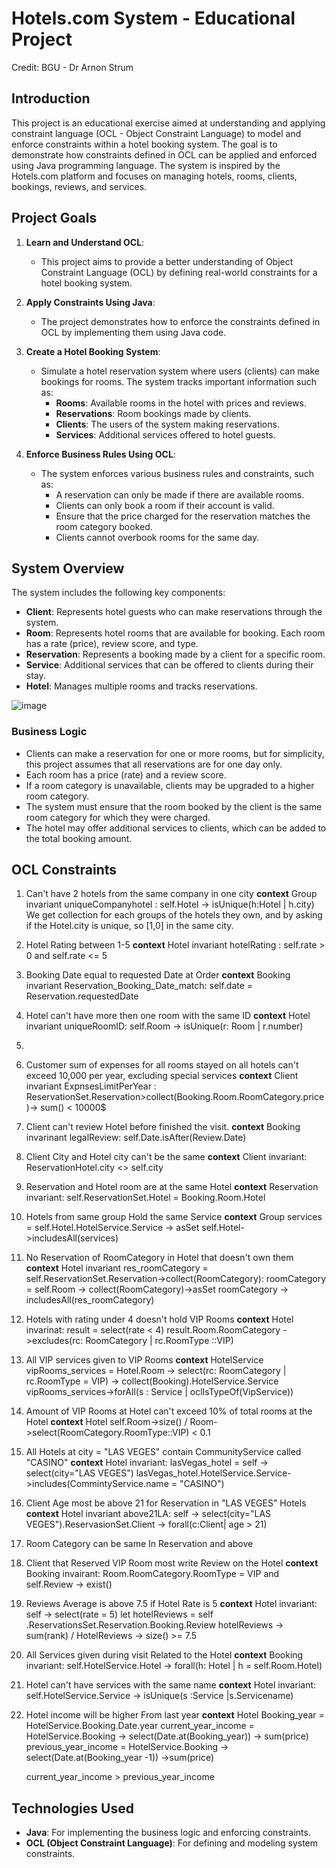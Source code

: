 # Hotels.com System - Educational Project
Credit: BGU - Dr Arnon Strum
## Introduction
This project is an educational exercise aimed at understanding and applying constraint language (OCL - Object Constraint Language) to model and enforce constraints within a hotel booking system. The goal is to demonstrate how constraints defined in OCL can be applied and enforced using Java programming language. The system is inspired by the Hotels.com platform and focuses on managing hotels, rooms, clients, bookings, reviews, and services.

## Project Goals
1. **Learn and Understand OCL**: 
   - This project aims to provide a better understanding of Object Constraint Language (OCL) by defining real-world constraints for a hotel booking system.
   
2. **Apply Constraints Using Java**: 
   - The project demonstrates how to enforce the constraints defined in OCL by implementing them using Java code.

3. **Create a Hotel Booking System**:
   - Simulate a hotel reservation system where users (clients) can make bookings for rooms. The system tracks important information such as:
     - **Rooms**: Available rooms in the hotel with prices and reviews.
     - **Reservations**: Room bookings made by clients.
     - **Clients**: The users of the system making reservations.
     - **Services**: Additional services offered to hotel guests.
   
4. **Enforce Business Rules Using OCL**:
   - The system enforces various business rules and constraints, such as:
     - A reservation can only be made if there are available rooms.
     - Clients can only book a room if their account is valid.
     - Ensure that the price charged for the reservation matches the room category booked.
     - Clients cannot overbook rooms for the same day.
     
## System Overview
The system includes the following key components:

- **Client**: Represents hotel guests who can make reservations through the system.
- **Room**: Represents hotel rooms that are available for booking. Each room has a rate (price), review score, and type.
- **Reservation**: Represents a booking made by a client for a specific room.
- **Service**: Additional services that can be offered to clients during their stay.
- **Hotel**: Manages multiple rooms and tracks reservations.

![image](https://github.com/user-attachments/assets/fe3ade76-d14c-4ad2-b2bd-83186d6b35f6)

### Business Logic
- Clients can make a reservation for one or more rooms, but for simplicity, this project assumes that all reservations are for one day only.
- Each room has a price (rate) and a review score.
- If a room category is unavailable, clients may be upgraded to a higher room category.
- The system must ensure that the room booked by the client is the same room category for which they were charged.
- The hotel may offer additional services to clients, which can be added to the total booking amount.

## OCL Constraints
1. Can't have 2 hotels from the same company in one city
   **context** Group
   invariant uniqueCompanyhotel : self.Hotel -> isUnique(h:Hotel | h.city)
   We get collection for each groups of the hotels they own, and by asking if the Hotel.city is unique, so [1,0] in the same city.

2. Hotel Rating between 1-5
   **context** Hotel
   invariant hotelRating : self.rate > 0 and self.rate <= 5

3. Booking Date equal to requested Date at Order
   **context** Booking
   invariant Reservation_Booking_Date_match:
   self.date = Reservation.requestedDate 

4. Hotel can't have more then one room with the same ID
   **context** Hotel
   invariant uniqueRoomID: self.Room -> isUnique(r: Room | r.number)

5. 

6. Customer sum of expenses for all rooms stayed on all hotels can't exceed 10,000 per year, excluding special services
   **context** Client
   invariant ExpnsesLimitPerYear : ReservationSet.Reservation>collect(Booking.Room.RoomCategory.price)-> sum() < 10000$

7. Client can't review Hotel before finished the visit.
   **context** Booking
   invarinant legalReview: self.Date.isAfter(Review.Date)

8. Client City and Hotel city can't be the same
   **context** Client
   invariant: ReservationHotel.city <> self.city

9. Reservation and Hotel room are at the same Hotel
   **context** Reservation
   invariant: self.ReservationSet.Hotel  = Booking.Room.Hotel

10. Hotels from same group Hold the same Service
    **context** Group
    services = self.Hotel.HotelService.Service -> asSet
    self.Hotel->includesAll(services)

11. No Reservation of RoomCategory in Hotel that doesn't own them
    **context** Hotel
    invariant res_roomCategory = self.ReservationSet.Reservation->collect(RoomCategory):
    roomCategory = self.Room -> collect(RoomCategory)->asSet
    roomCategory -> includesAll(res_roomCategory)

12. Hotels with rating under 4 doesn't hold VIP Rooms
    **context** Hotel
    invarinat: result = select(rate < 4)
    result.Room.RoomCategory ->excludes(rc: RoomCategory | rc.RoomType ::VIP)

13. All VIP services given to VIP Rooms
    **context** HotelService
    vipRooms_services = Hotel.Room -> select(rc: RoomCategory  | rc.RoomType = VIP) -> collect(Booking).HotelService.Service
    vipRooms_services->forAll(s : Service | oclIsTypeOf(VipService))

14. Amount of VIP Rooms at Hotel can't exceed 10% of total rooms at the Hotel
    **context** Hotel
    self.Room->size() / Room->select(RoomCategory.RoomType::VIP) < 0.1

15. All Hotels at city = "LAS VEGES" contain CommunityService called "CASINO"
    **context** Hotel
    invariant: lasVegas_hotel = self -> select(city="LAS VEGES") 
    lasVegas_hotel.HotelService.Service->includes(CommintyService.name = "CASINO")

16. Client Age most be above 21 for Reservation in "LAS VEGES" Hotels
    **context** Hotel
    invariant above21LA: self -> select(city="LAS VEGES").ReservasionSet.Client -> forall(c:Client| age > 21)

17. Room Category can be same In Reservation and above

18. Client that Reserved VIP Room most write Review on the Hotel 
    **context** Booking
    invairant: Room.RoomCategory.RoomType  = VIP and self.Review -> exist()

19. Reviews Average is above 7.5 if Hotel Rate is 5
    **context** Hotel
    invariant: self -> select(rate = 5)
    let hotelReviews = self .ReservationsSet.Reservation.Booking.Review
    hotelReviews -> sum(rank) / HotelReviews -> size() >= 7.5

20. All Services given during visit Related to the Hotel
    **context** Booking
    invariant: self.HotelService.Hotel -> forall(h: Hotel | h = self.Room.Hotel)

21. Hotel can't have services with the same name
    **context** Hotel
    invariant: self.HotelService.Service -> isUnique(s :Service |s.Servicename)

22. Hotel income will be higher From last year
    **context** Hotel 
    Booking_year = HotelService.Booking.Date.year
    current_year_income = HotelService.Booking -> select(Date.at(Booking_year)) -> sum(price)
    previous_year_income = HotelService.Booking -> select(Date.at(Booking_year -1)) ->sum(price)

    current_year_income > previous_year_income 

    

## Technologies Used
- **Java**: For implementing the business logic and enforcing constraints.
- **OCL (Object Constraint Language)**: For defining and modeling system constraints.


